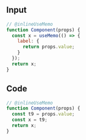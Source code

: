
## Input

```javascript
// @inlineUseMemo
function Component(props) {
  const x = useMemo(() => {
    label: {
      return props.value;
    }
  });
  return x;
}

```

## Code

```javascript
// @inlineUseMemo
function Component(props) {
  const t9 = props.value;
  const x = t9;
  return x;
}

```
      